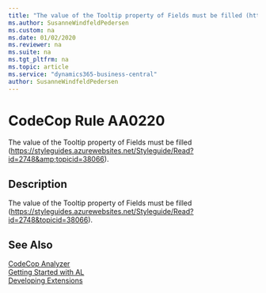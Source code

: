 ```yaml
---
title: "The value of the Tooltip property of Fields must be filled (https://styleguides.azurewebsites.net/Styleguide/Read?id=2748&amp;topicid=38066)."
ms.author: SusanneWindfeldPedersen
ms.custom: na
ms.date: 01/02/2020
ms.reviewer: na
ms.suite: na
ms.tgt_pltfrm: na
ms.topic: article
ms.service: "dynamics365-business-central"
author: SusanneWindfeldPedersen
---
```

[//]: # (START>DO_NOT_EDIT)
[//]: # (IMPORTANT:Do not edit any of the content between here and the END>DO_NOT_EDIT.)
[//]: # (Any modifications should be made in the .xml files in the ModernDev repo.)
# CodeCop Rule AA0220
The value of the Tooltip property of Fields must be filled (https://styleguides.azurewebsites.net/Styleguide/Read?id=2748&amp;topicid=38066).  

## Description
The value of the Tooltip property of Fields must be filled (https://styleguides.azurewebsites.net/Styleguide/Read?id=2748&topicid=38066).

[//]: # (IMPORTANT: END>DO_NOT_EDIT)
## See Also  
[CodeCop Analyzer](codecop.md)  
[Getting Started with AL](../devenv-get-started.md)  
[Developing Extensions](../devenv-dev-overview.md)  